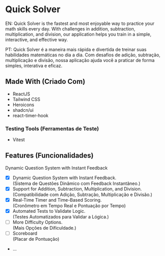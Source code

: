 # Quick Solver

EN: Quick Solver is the fastest and most enjoyable way to practice your math skills every day. With challenges in addition, subtraction, multiplication, and division, our application helps you train in a simple, interactive, and effective way.

PT: Quick Solver é a maneira mais rápida e divertida de treinar suas habilidades matemáticas no dia a dia. Com desafios de adição, subtração, multiplicação e divisão, nossa aplicação ajuda você a praticar de forma simples, interativa e eficaz.

## Made With (Criado Com)

- ReactJS
- Tailwind CSS
- Heroicons
- shadcn/ui
- react-timer-hook

### Testing Tools (Ferramentas de Teste)

- Vitest

## Features (Funcionalidades)

Dynamic Question System with Instant Feedback

- [x] Dynamic Question System with Instant Feedback.\
(Sistema de Questões Dinâmico com Feedback Instantâneo.)
- [x] Support for Addition, Subtraction, Multiplication, and Division.\
(Compatibilidade com Adição, Subtração, Multiplicação e Divisão.)
- [x] Real-Time Timer and Time-Based Scoring.\
(Cronômetro em Tempo Real e Pontuação por Tempo)
- [x] Automated Tests to Validate Logic.\
(Testes Automatizados para Validar a Lógica.)
- [ ] More Difficulty Options.\
(Mais Opções de Dificuldade.)
- [ ] Scoreboard\
(Placar de Pontuação)
- ...